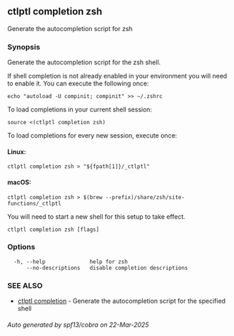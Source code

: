 ## ctlptl completion zsh

Generate the autocompletion script for zsh

### Synopsis

Generate the autocompletion script for the zsh shell.

If shell completion is not already enabled in your environment you will need
to enable it.  You can execute the following once:

	echo "autoload -U compinit; compinit" >> ~/.zshrc

To load completions in your current shell session:

	source <(ctlptl completion zsh)

To load completions for every new session, execute once:

#### Linux:

	ctlptl completion zsh > "${fpath[1]}/_ctlptl"

#### macOS:

	ctlptl completion zsh > $(brew --prefix)/share/zsh/site-functions/_ctlptl

You will need to start a new shell for this setup to take effect.


```
ctlptl completion zsh [flags]
```

### Options

```
  -h, --help              help for zsh
      --no-descriptions   disable completion descriptions
```

### SEE ALSO

* [ctlptl completion](ctlptl_completion.md)	 - Generate the autocompletion script for the specified shell

###### Auto generated by spf13/cobra on 22-Mar-2025
